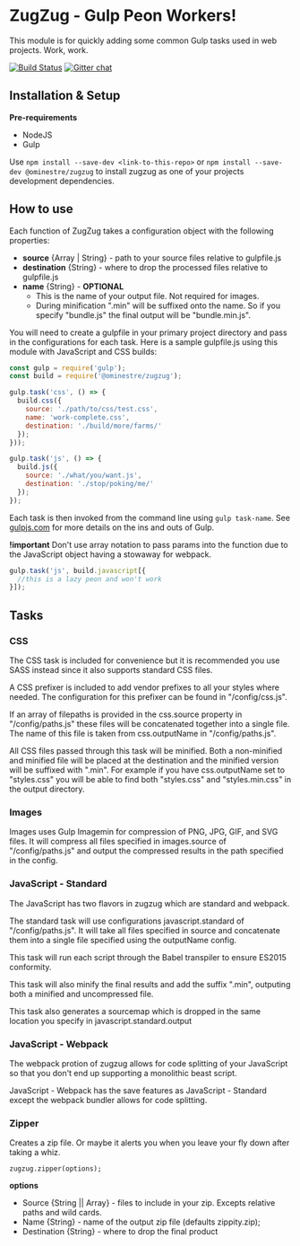 # ZugZug - Gulp Peon Workers!

This module is for quickly adding some common Gulp tasks used in web projects.  Work, work.

[![Build Status](https://travis-ci.org/ominestre/zugzug.svg?branch=master)](https://travis-ci.org/ominestre/zugzug)
[![Gitter chat](https://badges.gitter.im/gitterHQ/gitter.png)](https://gitter.im/ominestre-zugzug/Lobby)

## Installation & Setup

**Pre-requirements**
* NodeJS
* Gulp

Use ```npm install --save-dev <link-to-this-repo>```  or ```npm install --save-dev @ominestre/zugzug``` to install zugzug as one of your projects development dependencies.

## How to use

Each function of ZugZug takes a configuration object with the following properties:
* **source** {Array | String} - path to your source files relative to gulpfile.js
* **destination** {String} - where to drop the processed files relative to gulpfile.js
* **name** {String} - **OPTIONAL**
  * This is the name of your output file.  Not required for images.
  * During minification ".min" will be suffixed onto the name.  So if you specify "bundle.js" the final output will be "bundle.min.js".

You will need to create a gulpfile in your primary project directory and pass in the configurations for each task.  Here is a sample gulpfile.js using this module with JavaScript and CSS builds:

```JavaScript
const gulp = require('gulp');
const build = require('@ominestre/zugzug');

gulp.task('css', () => {
  build.css({
    source: './path/to/css/test.css',
    name: 'work-complete.css',
    destination: './build/more/farms/'
  });
}));

gulp.task('js', () => {
  build.js({
    source: './what/you/want.js',
    destination: './stop/poking/me/'
  });
});
```

Each task is then invoked from the command line using ```gulp task-name```.  See [gulpjs.com](http://www.gulpjs.com) for more details on the ins and outs of Gulp.

**!important** Don't use array notation to pass params into the function due to the JavaScript object having a stowaway for webpack.

```JavaScript
gulp.task('js', build.javascript[{
  //this is a lazy peon and won't work
}]);
```

## Tasks

### CSS

The CSS task is included for convenience but it is recommended you use SASS instead since it also supports standard CSS files.  

A CSS prefixer is included to add vendor prefixes to all your styles where needed.  The configuration for this prefixer can be found in "/config/css.js".

If an array of filepaths is provided in the css.source property in "/config/paths.js" these files will be concatenated together into a single file.  The name of this file is taken from css.outputName in "/config/paths.js".

All CSS files passed through this task will be minified.  Both a non-minified and minified file will be placed at the destination and the minified version will be suffixed with ".min".  For example if you have css.outputName set to "styles.css" you will be able to find both "styles.css" and "styles.min.css" in the output directory. 

### Images

Images uses Gulp Imagemin for compression of PNG, JPG, GIF, and SVG files. It will compress all files specified in images.source of "/config/paths.js" and output the compressed results in the path specified in the config.

### JavaScript - Standard

The JavaScript has two flavors in zugzug which are standard and webpack.

The standard task will use configurations javascript.standard of "/config/paths.js".  It will take all files specified in source and concatenate them into a single file specified using the outputName config.

This task will run each script through the Babel transpiler to ensure ES2015 conformity.

This task will also minify the final results and add the suffix ".min", outputing both a minified and uncompressed file.

This task also generates a sourcemap which is dropped in the same location you specify in javascript.standard.output

### JavaScript - Webpack

The webpack protion of zugzug allows for code splitting of your JavaScript so that you don't end up supporting a monolithic beast script.

JavaScript - Webpack has the save features as JavaScript - Standard except the webpack bundler allows for code splitting.  

### Zipper

Creates a zip file.  Or maybe it alerts you when you leave your fly down after taking a whiz.

```zugzug.zipper(options);```

**options**
* Source {String || Array} - files to include in your zip.  Excepts relative paths and wild cards.
* Name {String} - name of the output zip file (defaults zippity.zip);
* Destination {String} - where to drop the final product
